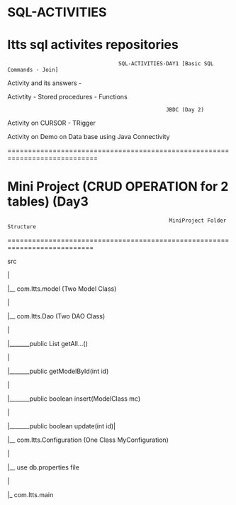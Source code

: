 # SQL-ACTIVITIES

ltts sql activites repositories
===================================================================================================================================
                                       SQL-ACTIVITIES-DAY1 [Basic SQL Commands - Join]
Activity and its answers - 

Activtity - Stored procedures - Functions

                                                       
                                                      JBDC (Day 2)
Activity on CURSOR - TRigger

Activity on Demo on Data base using Java Connectivity

============================================================================
# Mini Project (CRUD OPERATION for 2 tables) (Day3
                                                       MiniProject Folder Structure
===========================================================================

src

|

|__ com.ltts.model (Two Model Class)

|

|__ com.ltts.Dao (Two DAO Class)

|

|_______public List<ModelClassName> getAll...()

|

|_______public <ModelClassName> getModelById(int id)

|

|_______public boolean insert<ModelName>(ModelClass mc)

|

|_______public boolean update<ModelName>(int id)|

|__ com.ltts.Configuration (One Class MyConfiguration)

|

|__ use db.properties file 

|

|_ com.ltts.main                                                    
                                                 


